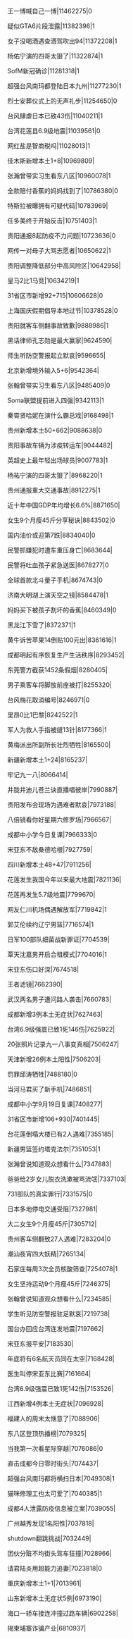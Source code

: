 王一博喊自己一博|11462275|0

疑似GTA6片段泄露|11382396|1

女子没喝酒遇查酒驾吹出94|11372208|1

杨佑宁演的四哥太狠了|11322874|1

SofM新冠确诊|11281318|1

超强台风南玛都登陆日本九州|11277230|1

烈士安葬仪式上的无声礼步|11254650|0

台风肆虐日本已致43伤|11040211|1

台湾花莲县6.9级地震|11039561|0

网红盐是智商税吗|11028013|1

佳木斯新增本土1+8|10969809|

张瀚曾带实习生看东八区|10960078|1

全款赔付香蕉的妈妈找到了|10786380|0

特斯拉被曝拥有可疑代码|10783969|

任多美终于开始反击|10751403|1

贵阳通报8起防疫不力问题|10723636|0

网传一对母子大骂志愿者|10650622|1

贵阳调整降低部分中高风险区|10642958|

皇马2比1马竞|10634219|1

31省区市新增92+715|10606628|0

上海国庆假期倡导本地过节|10378528|0

贵阳就客车侧翻事故致歉|9888986|1

黑话律师孔志勋是最大赢家|9624590|

师生听防空警报起立默哀|9596655|

北京新增境外输入5+6|9542364|

张翰曾带实习生看东八区|9485409|0

Soma联盟提前进入四强|9342113|1

秦霄贤哈妮在演什么霸总戏|9168498|1

贵州新增本土50+662|9088638|0

贵阳事故车辆为涉疫转运车|9044482|

英超史上最年轻出场球员|9007783|1

杨祐宁演的四哥太狠了|8968220|1

贵州通报重大交通事故|8912275|1

近十年中国GDP年均增长6.6%|8871650|

女生9个月瘦45斤分享秘诀|8843502|0

国内油价或迎第7跌|8834040|0

民警抓嫌犯时遭车重压身亡|8683644|

民警将吐血孩子紧急送医|8678277|0

全球首款北斗量子手机|8674743|0

济南大明湖上演天空之镜|8584478|1

妈妈买下被孩子割坏的香蕉|8460349|0

黑龙江下雪了|8372371|1

黄牛诉苦苹果14倒贴100元出|8361616|1

成都明起有序恢复生产生活秩序|8293452|

东莞警方截获1452条假烟|8280405|

男子乘客车将脚放前座被打|8255320|

台风梅花取消编号|8246971|0

里昂0比1巴黎|8242522|1

军人为救人手指被缝13针|8177366|1

黄梅派出所副所长壮烈牺牲|8165500|

新疆新增本土1+24|8165237|

牢记九一八|8066414|

井胧井迪儿苍兰诀直播唱彼岸|7990887|

贵阳发布会现场为遇难者默哀|7973188|

八倍镜看你好星期六修罗场|7966567|

成都中小学今日复课|7966333|0

宋亚东不敌桑德哈根|7927759|

四川新增本土48+47|7911256|

花莲发生我国今年以来最大地震|7821136|

花莲再发生5.7级地震|7799670|

网友仁川机场偶遇解放军|7719842|1

郭艾伦续约辽宁男篮|7716574|1

日军100部队细菌战新罪证|7704539|

覃天沈嘉男开启合租模式|7704016|1

宋亚东伤口好深|7674518|

王者滤镜|7662390|

武汉两名男子遭问路人袭击|7660783|

成都新增3例本土无症状|7627463|

台湾6.9级强震已致1死146伤|7625922|

20张照片记录九一八事变真相|7506247|

天津新增26例本土阳性|7506203|

罚罪邱涛牺牲|7488180|0

当河马君买了新手机|7486851|

成都中小学9月19日复课|7408277|

31省区市新增106+930|7401445|

台花莲倒塌大楼已有2人遇难|7355185|

新疆男篮签约塔克法尔|7351053|1

张瀚曾说知道观众想看什么|7347883|

爸爸给2岁女儿脱衣洗漱被骂流氓|7337103|

731部队的真实罪行|7331575|0

日本多地停电交通受阻|7327981|

大二女生9个月瘦45斤|7305712|

贵州客车侧翻致27人遇难|7283204|0

潮汕夜宵四大妖精|7265134|

石家庄每周3次全员核酸筛查|7254078|1

女生坚持运动9个月瘦45斤|7246375|

张翰曾说知道观众想看什么|7234585|

学生听见防空警报驻足默哀|7219738|

国台办回应台湾连发地震|7197662|

宋亚东报平安|7183530|

年底将有6名航天员同在太空|7168428|

医生叫停宋亚东比赛|7161664|

台湾6.9级强震已致1死142伤|7153526|

江西新增4例本土无症状|7096928|

福建人的周末太惬意了|7088906|

东八区登顶热播榜|7079325|

当我第一次看星际穿越|7076086|0

直击成都今日零时街头|7074437|

超强台风南玛都将横扫日本|7049308|1

猫咪修理工也太可爱了|7040385|1

成都4人泄露防疫信息被立案|7039055|

广州越秀发现1名阳性|7037818|

shutdown翻跳挑战|7032449|

团伙分赃不均街头驾车狂撞|7028966|

请君陆炎用超能力追妻|7023818|0

重庆新增本土1+1|7013961|

山东新增本土无症状5例|6973190|

海口一轿车接连冲撞过路车辆|6902258|

揭柬埔寨诈骗产业|6810937|

